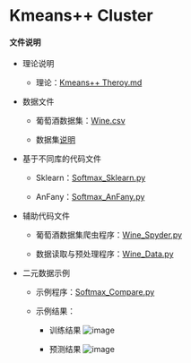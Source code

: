 # Kmeans++ Cluster
 
#### 文件说明
 
 + 理论说明 
 
     + 理论：[Kmeans++ Theroy.md](https://github.com/Anfany/Machine-Learning-for-Beginner-by-Python3/blob/master/Kmeans%Cluster/Kmeans++%20Theory.md)
 
 + 数据文件
 
     + 葡萄酒数据集：[Wine.csv](https://github.com/Anfany/Machine-Learning-for-Beginner-by-Python3/blob/master/Kmeans%20Cluster/Wine.csv)
     
     + 数据集[说明](http://archive.ics.uci.edu/ml/machine-learning-databases/wine/wine.names)
 
+ 基于不同库的代码文件
 
     + Sklearn：[Softmax_Sklearn.py](https://github.com/Anfany/Machine-Learning-for-Beginner-by-Python3/blob/master/Kmeans%Cluster/Kmeans_Sklearn.py)
 
 
     + AnFany：[Softmax_AnFany.py](https://github.com/Anfany/Machine-Learning-for-Beginner-by-Python3/blob/master/Kmeans%Cluster/Kmeans_AnFany.py)
 
 + 辅助代码文件
 
     + 葡萄酒数据集爬虫程序：[Wine_Spyder.py](https://github.com/Anfany/Machine-Learning-for-Beginner-by-Python3/blob/master/Kmeans%20Cluster/Wine_Spyder.py)
 
     + 数据读取与预处理程序：[Wine_Data.py](https://github.com/Anfany/Machine-Learning-for-Beginner-by-Python3/blob/master/Kmeans%Cluster/Wine_Data.py)
 
 
 + 二元数据示例

     + 示例程序：[Softmax_Compare.py](https://github.com/Anfany/Machine-Learning-for-Beginner-by-Python3/blob/master/Kmeans%Cluster/Kmeans_Compare.py)
 
     + 示例结果：
     
         - 训练结果
     ![image](https://github.com/Anfany/Machine-Learning-for-Beginner-by-Python3/blob/master/Softmax%20Regression/Softmax_Train.png)
     
         - 预测结果
     ![image](https://github.com/Anfany/Machine-Learning-for-Beginner-by-Python3/blob/master/Softmax%20Regression/Softmax_Result.png)

 

